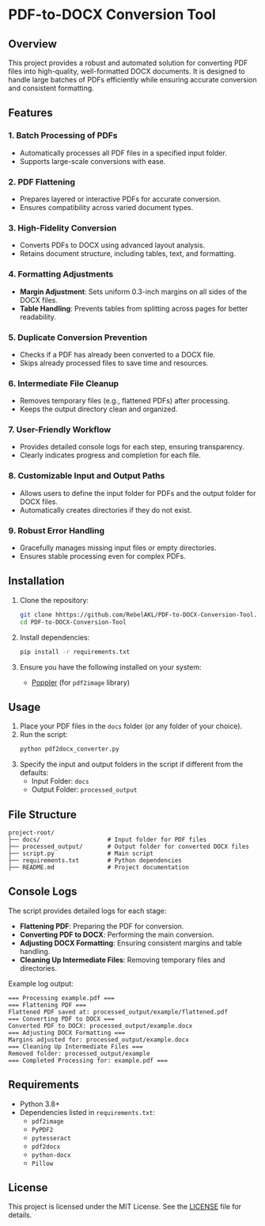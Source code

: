 # PDF-to-DOCX Conversion Tool

## Overview
This project provides a robust and automated solution for converting PDF files into high-quality, well-formatted DOCX documents. It is designed to handle large batches of PDFs efficiently while ensuring accurate conversion and consistent formatting.

## Features

### 1. Batch Processing of PDFs
- Automatically processes all PDF files in a specified input folder.
- Supports large-scale conversions with ease.

### 2. PDF Flattening
- Prepares layered or interactive PDFs for accurate conversion.
- Ensures compatibility across varied document types.

### 3. High-Fidelity Conversion
- Converts PDFs to DOCX using advanced layout analysis.
- Retains document structure, including tables, text, and formatting.

### 4. Formatting Adjustments
- **Margin Adjustment**: Sets uniform 0.3-inch margins on all sides of the DOCX files.
- **Table Handling**: Prevents tables from splitting across pages for better readability.

### 5. Duplicate Conversion Prevention
- Checks if a PDF has already been converted to a DOCX file.
- Skips already processed files to save time and resources.

### 6. Intermediate File Cleanup
- Removes temporary files (e.g., flattened PDFs) after processing.
- Keeps the output directory clean and organized.

### 7. User-Friendly Workflow
- Provides detailed console logs for each step, ensuring transparency.
- Clearly indicates progress and completion for each file.

### 8. Customizable Input and Output Paths
- Allows users to define the input folder for PDFs and the output folder for DOCX files.
- Automatically creates directories if they do not exist.

### 9. Robust Error Handling
- Gracefully manages missing input files or empty directories.
- Ensures stable processing even for complex PDFs.

## Installation

1. Clone the repository:
   ```bash
   git clone hhttps://github.com/RebelAKL/PDF-to-DOCX-Conversion-Tool.git
   cd PDF-to-DOCX-Conversion-Tool
   ```

2. Install dependencies:
   ```bash
   pip install -r requirements.txt
   ```

3. Ensure you have the following installed on your system:
   - [Poppler](https://poppler.freedesktop.org/) (for `pdf2image` library)

## Usage

1. Place your PDF files in the `docs` folder (or any folder of your choice).
2. Run the script:
   ```bash
   python pdf2docx_converter.py
   ```
3. Specify the input and output folders in the script if different from the defaults:
   - Input Folder: `docs`
   - Output Folder: `processed_output`

## File Structure
```
project-root/
├── docs/                   # Input folder for PDF files
├── processed_output/       # Output folder for converted DOCX files
├── script.py               # Main script
├── requirements.txt        # Python dependencies
├── README.md               # Project documentation
```

## Console Logs
The script provides detailed logs for each stage:
- **Flattening PDF**: Preparing the PDF for conversion.
- **Converting PDF to DOCX**: Performing the main conversion.
- **Adjusting DOCX Formatting**: Ensuring consistent margins and table handling.
- **Cleaning Up Intermediate Files**: Removing temporary files and directories.

Example log output:
```
=== Processing example.pdf ===
=== Flattening PDF ===
Flattened PDF saved at: processed_output/example/flattened.pdf
=== Converting PDF to DOCX ===
Converted PDF to DOCX: processed_output/example.docx
=== Adjusting DOCX Formatting ===
Margins adjusted for: processed_output/example.docx
=== Cleaning Up Intermediate Files ===
Removed folder: processed_output/example
=== Completed Processing for: example.pdf ===
```

## Requirements
- Python 3.8+
- Dependencies listed in `requirements.txt`:
  - `pdf2image`
  - `PyPDF2`
  - `pytesseract`
  - `pdf2docx`
  - `python-docx`
  - `Pillow`

## License
This project is licensed under the MIT License. See the [LICENSE](LICENSE) file for details.